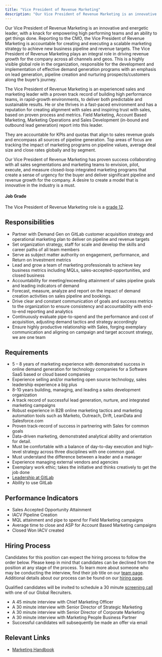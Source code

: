 ```yaml
---
title: "Vice President of Revenue Marketing"
description: "Our Vice President of Revenue Marketing is an innovative and energetic leader, with a knack for empowering high performing teams and an ability to get things done."
---
```


Our Vice President of Revenue Marketing is an innovative and energetic leader, with a knack for empowering high performing teams and an ability to get things done. Reporting to the CMO, the Vice President of Revenue Marketing is accountable for creating and executing a scalable marketing strategy to achieve new business pipeline and revenue targets. The Vice President of Revenue Marketing plays an integral role in driving revenue growth for the company across all channels and geos. This is a highly visible global role in the organization, responsible for the development and implementation of effective demand generation programs with an emphasis on lead generation, pipeline creation and nurturing prospects/customers along the buyer’s journey.

The Vice President of Revenue Marketing is an experienced sales and marketing leader with a proven track record of building high performance teams, in rapid-growth environments, to deliver both predictable and sustainable results.  He or she thrives in a fast-paced environment and has a reputation for creating alignment with sales and inspiring trust with sales, based on proven process and metrics. Field Marketing, Account Based Marketing, Marketing Operations and Sales Development (in-bound and outbound lead generation) report into this leader.

They are accountable for KPIs and quotas that align to sales revenue goals and encompass all sources of pipeline generation. Top areas of focus are tracking the impact of marketing programs on pipeline values, average deal size and close rates globally and by segment.

Our Vice President of Revenue Marketing has proven success collaborating with all sales segmentations and marketing teams to envision, pilot, execute, and measure closed-loop integrated marketing programs that create a sense of urgency for the buyer and deliver significant pipeline and revenue growth for the company.  A desire to create a model that is innovative in the industry is a must.

#### Job Grade

The Vice President of Revenue Marketing role is a [grade 12](/handbook/total-rewards/compensation/compensation-calculator/#gitlab-job-grades).

## Responsibilities

- Partner with Demand Gen on GitLab customer acquisition strategy and operational marketing plan to deliver on pipeline and revenue targets
- Set organization strategy, staff for scale and develop the skills and career paths of all team members
- Serve as subject matter authority on engagement, performance, and Return on Investment metrics
- Lead and grow a team of marketing professionals to achieve key business metrics including MQLs, sales-accepted-opportunities, and closed business
- Accountability for meeting/exceeding attainment of sales pipeline goals and leading indicators of demand
- Forecast, measure, analyze and report on the impact of demand creation activities on sales pipeline and bookings.
- Drive clear and constant communication of goals and success metrics to the organization to ensure consistency and accountability with end-to-end reporting and analytics
- Continuously evaluate pipe-to-spend and the performance and cost of acquisition, adjusting demand tactics and strategy accordingly
- Ensure highly productive relationship with Sales, forging exemplary communication and aligning on campaign and target account strategy, we are one team

## Requirements

- 5 – 8 years of marketing experience with demonstrated success in online demand generation for technology companies for a Software SaaS based or cloud based companies
- Experience selling and/or marketing open source technology, sales leadership experience a big plus
- 8-10 years building, managing, and leading a sales development organization
- A track record of successful lead generation, nurture, and integrated marketing campaigns
- Robust experience in B2B online marketing tactics and marketing automation tools such as Marketo, Outreach, Drift, LeanData and Salesforce.com
- Proven track-record of success in partnering with Sales for common goals
- Data-driven marketing, demonstrated analytical ability and orientation for detail.
- Must be comfortable with a balance of day-to-day execution and high-level strategy across three disciplines with one common goal.
- Must understand the difference between a leader and a manager
- Experience managing external vendors and agencies
- Exemplary work ethic; takes the initiative and thinks creatively to get the job done
- [Leadership at GitLab](/handbook/company/team/structure/#director-group)
- Ability to use GitLab

## Performance Indicators

- Sales Accepted Opportunity Attainment
- IACV Pipeline Creation
- MQL attainment and pipe to spend for Field Marketing campaigns
- Average time to close and ASP for Account Based Marketing campaigns
- Closed Won IACV created

## Hiring Process

Candidates for this position can expect the hiring process to follow the order below. Please keep in mind that candidates can be declined from the position at any stage of the process. To learn more about someone who may be conducting the interview, find their job title on our [team page](/handbook/company/team/).
Additional details about our process can be found on our [hiring page](/handbook/hiring/).

Qualified candidates will be invited to schedule a 30 minute [screening call](/handbook/hiring/interviewing/#conducting-a-screening-call) with one of our Global Recruiters.

- A 45 minute interview with Chief Marketing Officer
- A 30 minute interview with Senior Director of Strategic Marketing
- A 30 minute interview with Senior Director of Corporate Marketing
- A 30 minute interview with Marketing People Business Partner
- Successful candidates will subsequently be made an offer via email

## Relevant Links

- [Marketing Handbook](/handbook/marketing/)
